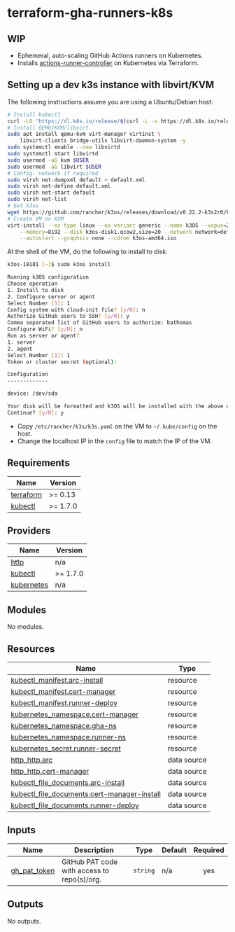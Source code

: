 # terraform-gha-runners-k8s

## WIP

- Ephemeral, auto-scaling GitHub Actions runners on Kubernetes.
- Installs [actions-runner-controller](https://github.com/actions/actions-runner-controller)
  on Kubernetes via Terraform.

## Setting up a dev k3s instance with libvirt/KVM

The following instructions assume you are using a Ubuntu/Debian host:

```bash
# Install kubectl
curl -LO "https://dl.k8s.io/release/$(curl -L -s https://dl.k8s.io/release/stable.txt)/bin/linux/amd64/kubectl"
# Install QEMU/KVM/libvirt
sudo apt install qemu-kvm virt-manager virtinst \
    libvirt-clients bridge-utils libvirt-daemon-system -y
sudo systemctl enable --now libvirtd
sudo systemctl start libvirtd
sudo usermod -aG kvm $USER
sudo usermod -aG libvirt $USER
# Config. network if required
sudo virsh net-dumpxml default > default.xml
sudo virsh net-define default.xml
sudo virsh net-start default
sudo virsh net-list
# Get k3os
wget https://github.com/rancher/k3os/releases/download/v0.22.2-k3s2r0/k3os-amd64.iso
# Create VM on KVM
virt-install --os-type linux --os-variant generic --name k3OS --vcpus=2 \
    --memory=8192 --disk k3os-disk1.qcow2,size=20 --network network=default \
    --autostart --graphics none --cdrom k3os-amd64.iso
```

At the shell of the VM, do the following to install to disk:

```bash
k3os-18181 [~]$ sudo k3os install

Running k3OS configuration
Choose operation
1. Install to disk
2. Configure server or agent
Select Number [1]: 1
Config system with cloud-init file? [y/N]: n
Authorize GitHub users to SSH? [y/N]: y
Comma separated list of GitHub users to authorize: bathomas
Configure WiFi? [y/N]: n
Run as server or agent?
1. server
2. agent
Select Number [1]: 1
Token or cluster secret (optional):

Configuration
-------------

device: /dev/sda

Your disk will be formatted and k3OS will be installed with the above configuration.
Continue? [y/N]: y
```

- Copy `/etc/rancher/k3s/k3s.yaml` on the VM to `~/.kube/config` on the host.
- Change the localhost IP in the `config` file to match the IP of the VM.

<!-- BEGIN_TF_DOCS -->
## Requirements

| Name | Version |
|------|---------|
| <a name="requirement_terraform"></a> [terraform](#requirement\_terraform) | >= 0.13 |
| <a name="requirement_kubectl"></a> [kubectl](#requirement\_kubectl) | >= 1.7.0 |

## Providers

| Name | Version |
|------|---------|
| <a name="provider_http"></a> [http](#provider\_http) | n/a |
| <a name="provider_kubectl"></a> [kubectl](#provider\_kubectl) | >= 1.7.0 |
| <a name="provider_kubernetes"></a> [kubernetes](#provider\_kubernetes) | n/a |

## Modules

No modules.

## Resources

| Name | Type |
|------|------|
| [kubectl_manifest.arc-install](https://registry.terraform.io/providers/gavinbunney/kubectl/latest/docs/resources/manifest) | resource |
| [kubectl_manifest.cert-manager](https://registry.terraform.io/providers/gavinbunney/kubectl/latest/docs/resources/manifest) | resource |
| [kubectl_manifest.runner-deploy](https://registry.terraform.io/providers/gavinbunney/kubectl/latest/docs/resources/manifest) | resource |
| [kubernetes_namespace.cert-manager](https://registry.terraform.io/providers/hashicorp/kubernetes/latest/docs/resources/namespace) | resource |
| [kubernetes_namespace.gha-ns](https://registry.terraform.io/providers/hashicorp/kubernetes/latest/docs/resources/namespace) | resource |
| [kubernetes_namespace.runner-ns](https://registry.terraform.io/providers/hashicorp/kubernetes/latest/docs/resources/namespace) | resource |
| [kubernetes_secret.runner-secret](https://registry.terraform.io/providers/hashicorp/kubernetes/latest/docs/resources/secret) | resource |
| [http_http.arc](https://registry.terraform.io/providers/hashicorp/http/latest/docs/data-sources/http) | data source |
| [http_http.cert-manager](https://registry.terraform.io/providers/hashicorp/http/latest/docs/data-sources/http) | data source |
| [kubectl_file_documents.arc-install](https://registry.terraform.io/providers/gavinbunney/kubectl/latest/docs/data-sources/file_documents) | data source |
| [kubectl_file_documents.cert-manager-install](https://registry.terraform.io/providers/gavinbunney/kubectl/latest/docs/data-sources/file_documents) | data source |
| [kubectl_file_documents.runner-deploy](https://registry.terraform.io/providers/gavinbunney/kubectl/latest/docs/data-sources/file_documents) | data source |

## Inputs

| Name | Description | Type | Default | Required |
|------|-------------|------|---------|:--------:|
| <a name="input_gh_pat_token"></a> [gh\_pat\_token](#input\_gh\_pat\_token) | GitHub PAT code with access to repo(s)/org. | `string` | n/a | yes |

## Outputs

No outputs.
<!-- END_TF_DOCS -->
